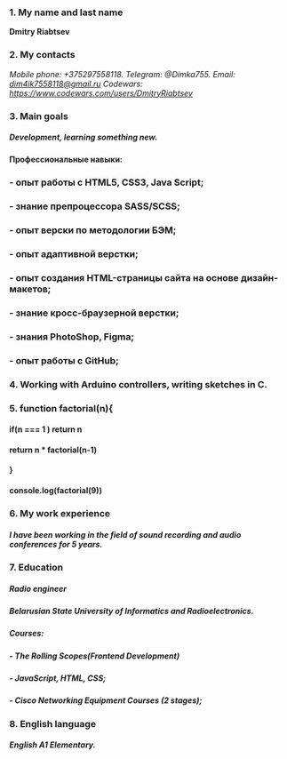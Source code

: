 ### 1. My name and last name
**Dmitry Riabtsev**
### 2. My contacts
*Mobile phone: +375297558118.*
*Telegram: @Dimka755.*
*Email: dim4ik7558118@gmail.ru*
*Codewars: https://www.codewars.com/users/DmitryRiabtsev*
### 3. Main goals 
##### Development, learning something new. 
#### Профессиональные навыки:
### - опыт работы с HTML5, CSS3, Java Script;
### - знание препроцессора SASS/SCSS;
### - опыт верски по методологии БЭМ;
### - опыт адаптивной верстки;
### - опыт создания HTML-страницы сайта на основе дизайн-макетов;
### - знание кросс-браузерной верстки;
### - знания PhotoShop, Figma;
### - опыт работы с GitHub;
### 4. Working with Arduino controllers, writing sketches in C. 
### 5. function factorial(n){
####   if(n === 1 ) return n
####        return n * factorial(n-1)
####    }
####   console.log(factorial(9))
### 6. My work experience 
##### I have been working in the field of sound recording and audio conferences for 5 years. 
### 7. Education
##### Radio engineer
##### Belarusian State University of Informatics and Radioelectronics.
##### Courses:
##### - The Rolling Scopes(Frontend Development)
##### - JavaScript, HTML, CSS;
##### - Cisco Networking Equipment Courses (2 stages);
### 8. English language
##### English A1 Elementary.
